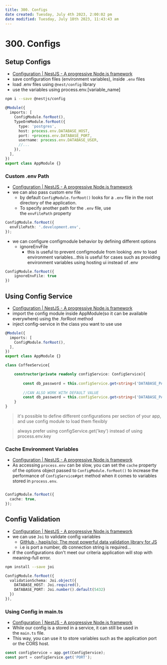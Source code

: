 ```yaml
---
title: 300. Configs
date created: Tuesday, July 4th 2023, 2:00:02 pm
date modified: Tuesday, July 18th 2023, 11:43:43 am
---
```


# 300. Configs

## Setup Configs

- [Configuration | NestJS - A progressive Node.js framework](https://docs.nestjs.com/techniques/configuration)
- save configuration files (environment variables), inside `.env` files
- load .env files using `@nest/config` library
- use the variables using process.env.[variable_name]

```sh
npm i --save @nestjs/config
```

```ts
@Module({
  imports: [
    ConfigModule.forRoot(),
    TypeOrmModule.forRoot({
      type: 'postgres',
      host: process.env.DATABASE_HOST,
      port: +process.env.DATABASE_PORT,
      username: process.env.DATABASE_USER,
      //...
    }),
  ],
})
export class AppModule {}
```

### Custom .env Path

- [Configuration | NestJS - A progressive Node.js framework](https://docs.nestjs.com/techniques/configuration#custom-env-file-path)
- we can also pass custom env file
	- by default `ConfigModule.forRoot()` looks for a `.env` file in the root directory of the application.
	- To specify another path for the `.env` file, use the `envFilePath` property

```ts
ConfigModule.forRoot({
  envFilePath: '.development.env',
});
```

- we can configure configmodule behavior by defining different options
	- ignoreEnvFile
		- this is useful to prevent configmodule from looking .env to load environment variables…this is useful for cases such as providing environment variables using hosting ui instead of .env

```ts
ConfigModule.forRoot({
	ignoreEnvFile: true
})
```

## Using Config Service

- [Configuration | NestJS - A progressive Node.js framework](https://docs.nestjs.com/techniques/configuration#using-the-configservice)
- import the config module inside AppModule(so it can be available everywhere) using the .forRoot method
- inject config-service in the class you want to use use

```ts
@Module({
  imports: [
    ConfigModule.forRoot(),
  ],
})
export class AppModule {}
```

```ts
class CoffeeService{

	constructor(private readonly configService: ConfigService){
	
		const db_password = this.configService.get<string>('DATABASE_PASSWORD');
		
		//CAN ALSO WORK WITH DEFAULT VALUE
		const db_password = this.configService.get<string>('DATABASE_PASSWORD', 'password');
	}
}
```

> it's possible to define different configurations per section of your app, and use config module to load them flexibly

> always prefer using configService.get('key') instead of using process.env.key

### Cache Environment Variables

- [Configuration | NestJS - A progressive Node.js framework](https://docs.nestjs.com/techniques/configuration#cache-environment-variable)
- As accessing `process.env` can be slow, you can set the `cache` property of the options object passed to `ConfigModule.forRoot()` to increase the performance of `ConfigService#get` method when it comes to variables stored in `process.env`.

```typescript

ConfigModule.forRoot({
  cache: true,
});
```

## Config Validation

- [Configuration | NestJS - A progressive Node.js framework](https://docs.nestjs.com/techniques/configuration#schema-validation)
- we can use `Joi` to validate config variables
	- [GitHub - hapijs/joi: The most powerful data validation library for JS](https://github.com/sideway/joi)
	- i.e is port a number, db connection string is required…
- if the configurations don't meet our criteria application will stop with meaning-full error.

```sh
npm install --save joi
```

```ts
ConfigModule.forRoot({
  validationSchema: Joi.object({
	DATABASE_HOST: Joi.required(),
	DATABASE_PORT: Joi.number().default(5432)
  })
}),
```

### Using Config in main.ts

- [Configuration | NestJS - A progressive Node.js framework](https://docs.nestjs.com/techniques/configuration#using-in-the-maints)
- While our config is a stored in a service, it can still be used in the `main.ts` file.
- This way, you can use it to store variables such as the application port or the CORS host.

```ts
const configService = app.get(ConfigService);
const port = configService.get('PORT');
```
